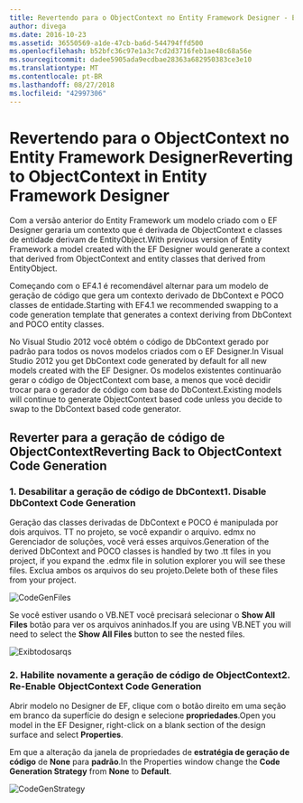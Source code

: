 ```yaml
---
title: Revertendo para o ObjectContext no Entity Framework Designer - EF6
author: divega
ms.date: 2016-10-23
ms.assetid: 36550569-a1de-47cb-ba6d-544794ffd500
ms.openlocfilehash: b52bfc36c97e1a3c7cd2d3716feb1ae48c68a56e
ms.sourcegitcommit: dadee5905ada9ecdbae28363a682950383ce3e10
ms.translationtype: MT
ms.contentlocale: pt-BR
ms.lasthandoff: 08/27/2018
ms.locfileid: "42997306"
---
```

# <a name="reverting-to-objectcontext-in-entity-framework-designer"></a><span data-ttu-id="4ffe7-102">Revertendo para o ObjectContext no Entity Framework Designer</span><span class="sxs-lookup"><span data-stu-id="4ffe7-102">Reverting to ObjectContext in Entity Framework Designer</span></span>
<span data-ttu-id="4ffe7-103">Com a versão anterior do Entity Framework um modelo criado com o EF Designer geraria um contexto que é derivada de ObjectContext e classes de entidade derivam de EntityObject.</span><span class="sxs-lookup"><span data-stu-id="4ffe7-103">With previous version of Entity Framework a model created with the EF Designer would generate a context that derived from ObjectContext and entity classes that derived from EntityObject.</span></span>

<span data-ttu-id="4ffe7-104">Começando com o EF4.1 é recomendável alternar para um modelo de geração de código que gera um contexto derivado de DbContext e POCO classes de entidade.</span><span class="sxs-lookup"><span data-stu-id="4ffe7-104">Starting with EF4.1 we recommended swapping to a code generation template that generates a context deriving from DbContext and POCO entity classes.</span></span>

<span data-ttu-id="4ffe7-105">No Visual Studio 2012 você obtém o código de DbContext gerado por padrão para todos os novos modelos criados com o EF Designer.</span><span class="sxs-lookup"><span data-stu-id="4ffe7-105">In Visual Studio 2012 you get DbContext code generated by default for all new models created with the EF Designer.</span></span> <span data-ttu-id="4ffe7-106">Os modelos existentes continuarão gerar o código de ObjectContext com base, a menos que você decidir trocar para o gerador de código com base do DbContext.</span><span class="sxs-lookup"><span data-stu-id="4ffe7-106">Existing models will continue to generate ObjectContext based code unless you decide to swap to the DbContext based code generator.</span></span>

## <a name="reverting-back-to-objectcontext-code-generation"></a><span data-ttu-id="4ffe7-107">Reverter para a geração de código de ObjectContext</span><span class="sxs-lookup"><span data-stu-id="4ffe7-107">Reverting Back to ObjectContext Code Generation</span></span>

### <a name="1-disable-dbcontext-code-generation"></a><span data-ttu-id="4ffe7-108">1. Desabilitar a geração de código de DbContext</span><span class="sxs-lookup"><span data-stu-id="4ffe7-108">1. Disable DbContext Code Generation</span></span>

<span data-ttu-id="4ffe7-109">Geração das classes derivadas de DbContext e POCO é manipulada por dois arquivos. TT no projeto, se você expandir o arquivo. edmx no Gerenciador de soluções, você verá esses arquivos.</span><span class="sxs-lookup"><span data-stu-id="4ffe7-109">Generation of the derived DbContext and POCO classes is handled by two .tt files in you project, if you expand the .edmx file in solution explorer you will see these files.</span></span> <span data-ttu-id="4ffe7-110">Exclua ambos os arquivos do seu projeto.</span><span class="sxs-lookup"><span data-stu-id="4ffe7-110">Delete both of these files from your project.</span></span>

![CodeGenFiles](~/ef6/media/codegenfiles.png)

<span data-ttu-id="4ffe7-112">Se você estiver usando o VB.NET você precisará selecionar o **Show All Files** botão para ver os arquivos aninhados.</span><span class="sxs-lookup"><span data-stu-id="4ffe7-112">If you are using VB.NET you will need to select the **Show All Files** button to see the nested files.</span></span>

![Exibtodosarqs](~/ef6/media/showallfiles.png)

### <a name="2-re-enable-objectcontext-code-generation"></a><span data-ttu-id="4ffe7-114">2. Habilite novamente a geração de código de ObjectContext</span><span class="sxs-lookup"><span data-stu-id="4ffe7-114">2. Re-Enable ObjectContext Code Generation</span></span>

<span data-ttu-id="4ffe7-115">Abrir modelo no Designer de EF, clique com o botão direito em uma seção em branco da superfície do design e selecione **propriedades**.</span><span class="sxs-lookup"><span data-stu-id="4ffe7-115">Open you model in the EF Designer, right-click on a blank section of the design surface and select **Properties**.</span></span>

<span data-ttu-id="4ffe7-116">Em que a alteração da janela de propriedades de **estratégia de geração de código** de **None** para **padrão**.</span><span class="sxs-lookup"><span data-stu-id="4ffe7-116">In the Properties window change the **Code Generation Strategy** from **None** to **Default**.</span></span>

![CodeGenStrategy](~/ef6/media/codegenstrategy.png)

